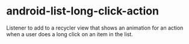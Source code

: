 # android-list-long-click-action
Listener to add to a recycler view that shows an animation for an action when a user does a long click on an item in the list.
